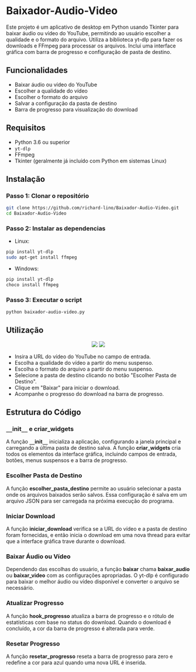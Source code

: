 # Baixador-Audio-Video
Este projeto é um aplicativo de desktop em Python usando Tkinter para baixar áudio ou vídeo do YouTube, permitindo ao usuário escolher a qualidade e o formato do arquivo. Utiliza a biblioteca yt-dlp para fazer os downloads e FFmpeg para processar os arquivos. Inclui uma interface gráfica com barra de progresso e configuração de pasta de destino.

## Funcionalidades

- Baixar áudio ou vídeo do YouTube
- Escolher a qualidade do vídeo
- Escolher o formato do arquivo
- Salvar a configuração da pasta de destino
- Barra de progresso para visualização do download

## Requisitos

- Python 3.6 ou superior
- `yt-dlp`
- FFmpeg
- Tkinter (geralmente já incluído com Python em sistemas Linux)

## Instalação

### Passo 1: Clonar o repositório

```bash
git clone https://github.com/richard-lino/Baixador-Audio-Video.git
cd Baixador-Audio-Video
```
### Passo 2: Instalar as dependencias

- Linux:
```bash
pip install yt-dlp
sudo apt-get install ffmpeg
```
- Windows:
```bash
pip install yt-dlp
choco install ffmpeg
```
### Passo 3: Executar o script
```bash
python baixador-audio-video.py
```
## Utilização

<p align="center">
  <img src = "gif/ex1.gif">
  <img src = "gif/ex2.gif">
</p>

- Insira a URL do vídeo do YouTube no campo de entrada.
- Escolha a qualidade do vídeo a partir do menu suspenso.
- Escolha o formato do arquivo a partir do menu suspenso.
- Selecione a pasta de destino clicando no botão "Escolher Pasta de Destino".
- Clique em "Baixar" para iniciar o download.
- Acompanhe o progresso do download na barra de progresso.

## Estrutura do Código
### `__`init`__` e criar_widgets
A função **`__`init`__`** inicializa a aplicação, configurando a janela principal e carregando a última pasta de destino salva. A função **criar_widgets** cria todos os elementos da interface gráfica, incluindo campos de entrada, botões, menus suspensos e a barra de progresso.

### Escolher Pasta de Destino
A função **escolher_pasta_destino** permite ao usuário selecionar a pasta onde os arquivos baixados serão salvos. Essa configuração é salva em um arquivo JSON para ser carregada na próxima execução do programa.

### Iniciar Download
A função **iniciar_download** verifica se a URL do vídeo e a pasta de destino foram fornecidas, e então inicia o download em uma nova thread para evitar que a interface gráfica trave durante o download.

### Baixar Áudio ou Vídeo
Dependendo das escolhas do usuário, a função **baixar** chama **baixar_audio** ou **baixar_video** com as configurações apropriadas. O yt-dlp é configurado para baixar o melhor áudio ou vídeo disponível e converter o arquivo se necessário.

### Atualizar Progresso
A função **hook_progresso** atualiza a barra de progresso e o rótulo de estatísticas com base no status do download. Quando o download é concluído, a cor da barra de progresso é alterada para verde.

### Resetar Progresso
A função **resetar_progresso** reseta a barra de progresso para zero e redefine a cor para azul quando uma nova URL é inserida.

